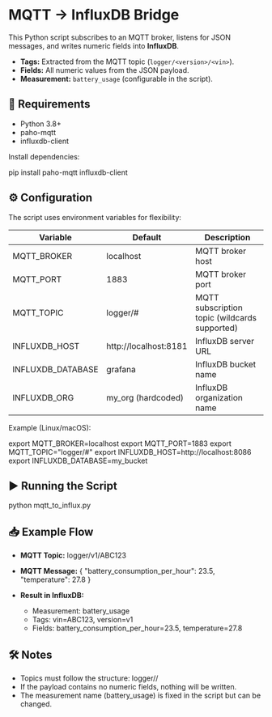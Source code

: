 # MQTT → InfluxDB Bridge

This Python script subscribes to an MQTT broker, listens for JSON messages, and writes numeric fields into **InfluxDB**.  

- **Tags:** Extracted from the MQTT topic (`logger/<version>/<vin>`).  
- **Fields:** All numeric values from the JSON payload.  
- **Measurement:** `battery_usage` (configurable in the script).  

## 🔧 Requirements

- Python 3.8+
- paho-mqtt
- influxdb-client

Install dependencies:

pip install paho-mqtt influxdb-client

## ⚙️ Configuration

The script uses environment variables for flexibility:

Variable            | Default                  | Description
------------------- | ----------------------- | --------------------------------
MQTT_BROKER         | localhost               | MQTT broker host
MQTT_PORT           | 1883                    | MQTT broker port
MQTT_TOPIC          | logger/#                | MQTT subscription topic (wildcards supported)
INFLUXDB_HOST       | http://localhost:8181   | InfluxDB server URL
INFLUXDB_DATABASE   | grafana                 | InfluxDB bucket name
INFLUXDB_ORG        | my_org (hardcoded)      | InfluxDB organization name

Example (Linux/macOS):

export MQTT_BROKER=localhost
export MQTT_PORT=1883
export MQTT_TOPIC="logger/#"
export INFLUXDB_HOST=http://localhost:8086
export INFLUXDB_DATABASE=my_bucket

## ▶️ Running the Script

python mqtt_to_influx.py

## 📥 Example Flow

- **MQTT Topic:** logger/v1/ABC123

- **MQTT Message:** 
{
  "battery_consumption_per_hour": 23.5,
  "temperature": 27.8
}

- **Result in InfluxDB:**  
  - Measurement: battery_usage  
  - Tags: vin=ABC123, version=v1  
  - Fields: battery_consumption_per_hour=23.5, temperature=27.8  

## 🛠️ Notes

- Topics must follow the structure: logger/<version>/<vin>
- If the payload contains no numeric fields, nothing will be written.
- The measurement name (battery_usage) is fixed in the script but can be changed.
